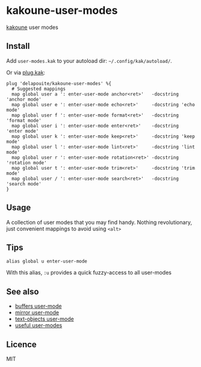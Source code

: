 # kakoune-user-modes

[kakoune](http://kakoune.org) user modes

## Install

Add `user-modes.kak` to your autoload dir: `~/.config/kak/autoload/`.

Or via [plug.kak](https://github.com/andreyorst/plug.kak):

```
plug 'delapouite/kakoune-user-modes' %{
  # Suggested mappings
  map global user a ': enter-user-mode anchor<ret>'   -docstring 'anchor mode'
  map global user e ': enter-user-mode echo<ret>'     -docstring 'echo mode'
  map global user f ': enter-user-mode format<ret>'   -docstring 'format mode'
  map global user i ': enter-user-mode enter<ret>'    -docstring 'enter mode'
  map global user k ': enter-user-mode keep<ret>'     -docstring 'keep mode'
  map global user l ': enter-user-mode lint<ret>'     -docstring 'lint mode'
  map global user r ': enter-user-mode rotation<ret>' -docstring 'rotation mode'
  map global user t ': enter-user-mode trim<ret>'     -docstring 'trim mode'
  map global user / ': enter-user-mode search<ret>'   -docstring 'search mode'
}
```

## Usage

A collection of user modes that you may find handy.
Nothing revolutionary, just convenient mappings to avoid using `<alt>`

## Tips

```
alias global u enter-user-mode
```

With this alias, `:u` provides a quick fuzzy-access to all user-modes 

## See also

- [buffers user-mode](https://github.com/Delapouite/kakoune-buffers)
- [mirror user-mode](https://github.com/Delapouite/kakoune-mirror)
- [text-objects user-mode](https://github.com/Delapouite/kakoune-text-objects)
- [useful user-modes](https://discuss.kakoune.com/t/useful-user-modes/730)

## Licence

MIT

